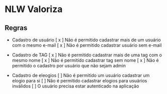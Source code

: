 # NLW Valoriza

## Regras

- Cadastro de usuário
  [ x ] Não é permitido cadastrar mais de um usuário com o mesmo e-mail
  [ x ] Não é permitido cadastrar usuário sem e-mail

- Cadastro de TAG
  [ x ] Não é permitido cadastrar mais de uma tag com o mesmo nome
  [ x ] Não é permitido cadastrar tag sem nome
  [ x ] Não é permitido o cadastro por usuário que não sejam admin

- Cadastro de eleogios
  [ ] Não é permitido um usuário cadastrar um elogio para si
  [ ] Não é permitido cadastrar elogios para usuários inválidos
  [ ] O usuário precisa estar autenticado na aplicação   